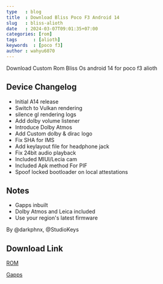 ```yaml
---
type   : blog
title  : Download Bliss Poco F3 Android 14
slug   : bliss-alioth
date   : 2024-03-07T09:01:35+07:00
categories: [rom]
tags      : [alioth]
keywords  : [poco f3]
author : wahyu6070
---
```


Download Custom Rom Bliss Os android 14 for poco f3 alioth

## Device Changelog
- Initial A14 release
- Switch to Vulkan rendering
- silence gl rendering logs
- Add dolby volume listener
- Introduce Dolby Atmos
- Add Custom dolby & dirac logo
- Fix SHA for IMS
- Add keylayout file for headphone jack
- Fix 24bit audio playback
- Included MIUI/Lecia cam
- Included Apk method For PIF
- Spoof locked bootloader on local attestations

## Notes
- Gapps inbuilt
- Dolby Atmos and Leica included 
- Use your region's latest firmware

 By @darkphnx, @StudioKeys
 
## Download Link 

[ROM](https://sourceforge.net/projects/blissroms/files/Universe/alioth/Bliss-v17.0-alioth-OFFICIAL-gapps-20231226.zip/download)

[Gapps](https://litegapps.github.io)
